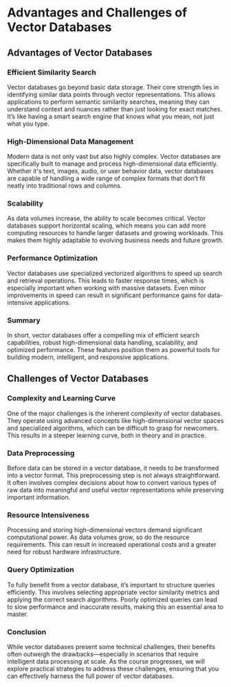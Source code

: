 # Advantages and Challenges of Vector Databases

## Advantages of Vector Databases

### Efficient Similarity Search

Vector databases go beyond basic data storage. Their core strength lies in identifying similar data points through vector representations. This allows applications to perform semantic similarity searches, meaning they can understand context and nuances rather than just looking for exact matches. It’s like having a smart search engine that knows what you mean, not just what you type.

### High-Dimensional Data Management

Modern data is not only vast but also highly complex. Vector databases are specifically built to manage and process high-dimensional data efficiently. Whether it's text, images, audio, or user behavior data, vector databases are capable of handling a wide range of complex formats that don’t fit neatly into traditional rows and columns.

### Scalability

As data volumes increase, the ability to scale becomes critical. Vector databases support horizontal scaling, which means you can add more computing resources to handle larger datasets and growing workloads. This makes them highly adaptable to evolving business needs and future growth.

### Performance Optimization

Vector databases use specialized vectorized algorithms to speed up search and retrieval operations. This leads to faster response times, which is especially important when working with massive datasets. Even minor improvements in speed can result in significant performance gains for data-intensive applications.

### Summary

In short, vector databases offer a compelling mix of efficient search capabilities, robust high-dimensional data handling, scalability, and optimized performance. These features position them as powerful tools for building modern, intelligent, and responsive applications.

## Challenges of Vector Databases

### Complexity and Learning Curve

One of the major challenges is the inherent complexity of vector databases. They operate using advanced concepts like high-dimensional vector spaces and specialized algorithms, which can be difficult to grasp for newcomers. This results in a steeper learning curve, both in theory and in practice.

### Data Preprocessing

Before data can be stored in a vector database, it needs to be transformed into a vector format. This preprocessing step is not always straightforward. It often involves complex decisions about how to convert various types of raw data into meaningful and useful vector representations while preserving important information.

### Resource Intensiveness

Processing and storing high-dimensional vectors demand significant computational power. As data volumes grow, so do the resource requirements. This can result in increased operational costs and a greater need for robust hardware infrastructure.

### Query Optimization

To fully benefit from a vector database, it’s important to structure queries efficiently. This involves selecting appropriate vector similarity metrics and applying the correct search algorithms. Poorly optimized queries can lead to slow performance and inaccurate results, making this an essential area to master.

### Conclusion

While vector databases present some technical challenges, their benefits often outweigh the drawbacks—especially in scenarios that require intelligent data processing at scale. As the course progresses, we will explore practical strategies to address these challenges, ensuring that you can effectively harness the full power of vector databases.

